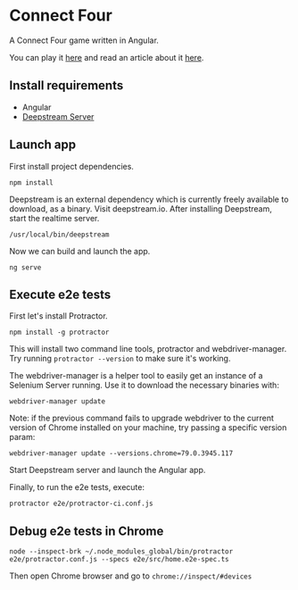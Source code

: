 # Connect Four

A Connect Four game written in Angular. 

You can play it [here](https://connectfour.codecritique.org) and read an article about it [here](https://blog.codecritique.org/?p=203). 

## Install requirements 

* Angular
* [Deepstream Server](https://deepstreamhub.com/open-source/?io)

## Launch app

First install project dependencies. 

    npm install

Deepstream is an external dependency which is currently freely available to download, as a binary. Visit deepstream.io. After installing Deepstream, start the realtime server. 

    /usr/local/bin/deepstream

Now we can build and launch the app.
    
    ng serve


## Execute e2e tests

First let's install Protractor.

    npm install -g protractor

This will install two command line tools, protractor and webdriver-manager. Try running ```protractor --version``` to make sure it's working.

The webdriver-manager is a helper tool to easily get an instance of a Selenium Server running. Use it to download the necessary binaries with:	

``` 
webdriver-manager update
```

Note: if the previous command fails to upgrade webdriver to the current version of Chrome installed on your machine, try passing a specific version param: 

```
webdriver-manager update --versions.chrome=79.0.3945.117
``` 	

Start Deepstream server and launch the Angular app. 

Finally, to run the e2e tests, execute:

    protractor e2e/protractor-ci.conf.js 

## Debug e2e tests in Chrome

    node --inspect-brk ~/.node_modules_global/bin/protractor e2e/protractor.conf.js --specs e2e/src/home.e2e-spec.ts 

Then open Chrome browser and go to `chrome://inspect/#devices`
